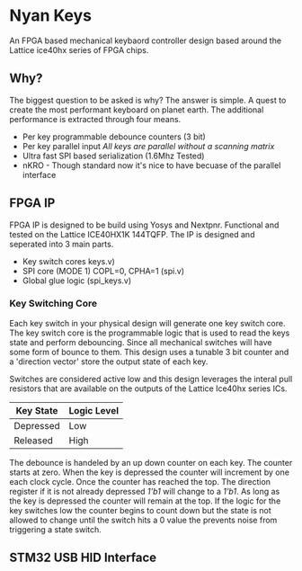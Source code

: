 # Nyan Keys

An FPGA based mechanical keybaord controller design based around the Lattice ice40hx series of FPGA chips.

## Why?

The biggest question to be asked is why? The answer is simple. A quest to create the most performant keyboard
on planet earth. The additional performance is extracted through four means.

 - Per key programmable debounce counters (3 bit)
 - Per key parallel input _All keys are parallel without a scanning matrix_
 - Ultra fast SPI based serialization (1.6Mhz Tested)
 - nKRO - Though standard now it's nice to have becuase of the parallel interface

## FPGA IP

FPGA IP is designed to be build using Yosys and Nextpnr. Functional and tested on the Lattice ICE40HX1K 144TQFP. 
The IP is designed and seperated into 3 main parts.

 - Key switch cores keys.v)
 - SPI core (MODE 1) COPL=0, CPHA=1 (spi.v)
 - Global glue logic (spi_keys.v)

### Key Switching Core
Each key switch in your physical design will generate one key switch core. The key switch core is the programmable logic
that is used to read the keys state and perform debouncing. Since all mechanical switches will have some form of bounce to them.
This design uses a tunable 3 bit counter and a 'direction vector' store the output state of each key.

Switches are considered active low and this design leverages the interal pull resistors that are available on the 
outputs of the Lattice Ice40hx series ICs. 

| Key State | Logic Level |
| --------- | ----------- |
| Depressed | Low         |
| Released  | High        |

The debounce is handeled by an up down counter on each key. The counter starts at zero. When the key is depressed the counter will
increment by one each clock cycle. Once the counter has reached the top. The direction register if it is not already depressed _1'b1_ will change to a _1'b1_.
As long as the key is depressed the counter will remain at the top. If the logic for the key switches low the counter begins to count
down but the state is not allowed to change until the switch hits a 0 value the prevents noise from triggering a state switch.

## STM32 USB HID Interface
